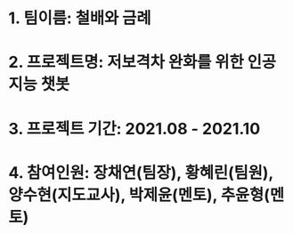 # 1. 팀이름: 철배와 금례

# 2. 프로젝트명: 저보격차 완화를 위한 인공지능 챗봇

# 3. 프로젝트 기간: 2021.08 - 2021.10

# 4. 참여인원: 장채연(팀장), 황혜린(팀원), 양수현(지도교사), 박제윤(멘토), 추윤형(멘토)
